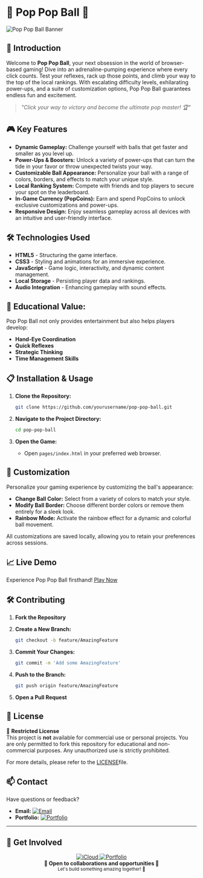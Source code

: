 # 🎈 Pop Pop Ball 🎈

![Pop Pop Ball Banner](Pop-Pop-Ball.gif)

## 🚀 Introduction

Welcome to **Pop Pop Ball**, your next obsession in the world of browser-based gaming! Dive into an adrenaline-pumping experience where every click counts. Test your reflexes, rack up those points, and climb your way to the top of the local rankings. With escalating difficulty levels, exhilarating power-ups, and a suite of customization options, Pop Pop Ball guarantees endless fun and excitement.

> *"Click your way to victory and become the ultimate pop master! 🏆"*

## 🎮 Key Features

- **Dynamic Gameplay:** Challenge yourself with balls that get faster and smaller as you level up.
- **Power-Ups & Boosters:** Unlock a variety of power-ups that can turn the tide in your favor or throw unexpected twists your way.
- **Customizable Ball Appearance:** Personalize your ball with a range of colors, borders, and effects to match your unique style.
- **Local Ranking System:** Compete with friends and top players to secure your spot on the leaderboard.
- **In-Game Currency (PopCoins):** Earn and spend PopCoins to unlock exclusive customizations and power-ups.
- **Responsive Design:** Enjoy seamless gameplay across all devices with an intuitive and user-friendly interface.

## 🛠️ Technologies Used

- **HTML5** - Structuring the game interface.
- **CSS3** - Styling and animations for an immersive experience.
- **JavaScript** - Game logic, interactivity, and dynamic content management.
- **Local Storage** - Persisting player data and rankings.
- **Audio Integration** - Enhancing gameplay with sound effects.

## 🎯 Educational Value:

Pop Pop Ball not only provides entertainment but also helps players develop:
- **Hand-Eye Coordination**
- **Quick Reflexes**
- **Strategic Thinking**
- **Time Management Skills**

## 📋 Installation & Usage

1. **Clone the Repository:**

   ```bash
   git clone https://github.com/yourusername/pop-pop-ball.git
   ```

2. **Navigate to the Project Directory:**

   ```bash
   cd pop-pop-ball
   ```

3. **Open the Game:**

   - Open `pages/index.html` in your preferred web browser.

## 🎨 Customization

Personalize your gaming experience by customizing the ball's appearance:
- **Change Ball Color:** Select from a variety of colors to match your style.
- **Modify Ball Border:** Choose different border colors or remove them entirely for a sleek look.
- **Rainbow Mode:** Activate the rainbow effect for a dynamic and colorful ball movement.

All customizations are saved locally, allowing you to retain your preferences across sessions.

## 📈 Live Demo

Experience Pop Pop Ball firsthand! [Play Now](https://pop-pop-ball.vercel.app/)

## 🛠️ Contributing

1. **Fork the Repository**
2. **Create a New Branch:**

   ```bash
   git checkout -b feature/AmazingFeature
   ```

3. **Commit Your Changes:**

   ```bash
   git commit -m 'Add some AmazingFeature'
   ```

4. **Push to the Branch:**

   ```bash
   git push origin feature/AmazingFeature
   ```

5. **Open a Pull Request**

## 📄 License

🚫 **Restricted License**  
This project is **not** available for commercial use or personal projects. You are only permitted to fork this repository for educational and non-commercial purposes. Any unauthorized use is strictly prohibited.

For more details, please refer to the [LICENSE](licence.md)file.

## 📫 Contact

Have questions or feedback?

- **Email:** [![Email](https://img.shields.io/badge/Email-FF0000?style=flat&logo=gmail&logoColor=white)](mailto:your.email@example.com)
- **Portfolio:** [![Portfolio](https://img.shields.io/badge/Portfolio-000000?style=flat&logo=About.me&logoColor=white)](https://yourportfolio.com)

---

## 🤝 Get Involved

<div align="center">
  <a href="mailto:your.email@example.com">
    <img src="https://img.shields.io/badge/iCloud-3693F3?style=for-the-badge&logo=iCloud&logoColor=white" alt="iCloud">
  </a>
  <a href="https://www.yourportfolio.com">
    <img src="https://img.shields.io/badge/Portfolio-000000?style=for-the-badge&logo=About.me&logoColor=white" alt="Portfolio">
  </a>
</div>

<div align="center">
  <b>💼 Open to collaborations and opportunities 💼</b>
  <br/>
  <sub>Let's build something amazing together! 🚀</sub>
</div>
